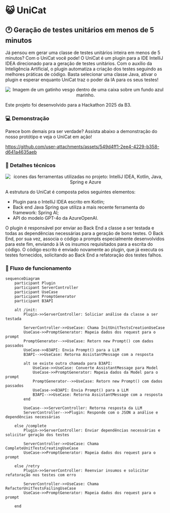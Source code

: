 # 😺 UniCat 
## 🕐 Geração de testes unitários em menos de 5 minutos
Já pensou em gerar uma classe de testes unitários inteira em menos de 5 minutos? Com o UniCat você pode!
O UniCat é um plugin para a IDE IntelliJ IDEA direcionado para a geração de testes unitários. Com o auxílio da Inteligência Artificial, o plugin automatiza a criação dos testes seguindo as melhores práticas de código.
Basta selecionar uma classe Java, ativar o plugin e esperar enquanto UniCat traz o poder da IA para os seus testes! 

<p align=center>
    <img src="https://github.com/user-attachments/assets/bbe9cd9a-1415-46d7-85c4-40a15af14aa5" alt="Imagem de um gatinho vesgo dentro de uma caixa sobre um fundo azul marinho.">
</p>

Este projeto foi desenvolvido para a Hackathon 2025 da B3.

### 💻 Demonstração
Parece bom demais pra ser verdade? Assista abaixo a demonstração do nosso protótipo e veja o UniCat em ação!

https://github.com/user-attachments/assets/549d4ff1-2ee4-4229-b358-d641a4635aeb

### 🔧 Detalhes técnicos

<p align=center>
    <img src="https://skillicons.dev/icons?i=idea,kotlin,java,spring,azure" alt="ícones das ferramentas utilizadas no projeto: IntelliJ IDEA, Kotlin, Java, Spring e Azure">
</p>

A estrutura do UniCat é composta pelos seguintes elementos: 
- Plugin para o IntelliJ IDEA escrito em Kotlin; 
- Back end Java Spring que utiliza a mais recente ferramenta do framework: Spring AI;
- API do modelo GPT-4o da AzureOpenAI. 

O plugin é responsável por enviar ao Back End a classe a ser testada e todas as dependências necessárias para a geração de bons testes. O Back End, por sua vez, associa o código a prompts especialmente desenvolvidos para este fim, enviando à IA os insumos requisitados para a escrita do código. 
O código escrito é enviado novamente ao plugin, que já executa os testes fornecidos, solicitando ao Back End a refatoração dos testes falhos.

### 🔄 Fluxo de funcionamento
```mermaid
sequenceDiagram
    participant Plugin
    participant ServerController
    participant UseCase
    participant PromptGenerator
    participant B3API

    alt /init:
        Plugin->>ServerController: Soliciar análise da classe a ser testada
        
        ServerController->>UseCase: Chama InitUnitTestsCreationUseCase
        UseCase->>PromptGenerator: Mapeia dados dos request para o prompt
        PromptGenerator-->>UseCase: Retorn new Prompt() com dados passados
        UseCase->>B3API: Envia Prompt() para a LLM
        B3API-->>UseCase: Retorna AssistantMessage com a resposta
        
        alt se existe outra chamada para B3API:
            UseCase->>UseCase: Converte AssistantMessage para Model
            UseCase->>PromptGenerator: Mapeia dados da Model para o prompt
            PromptGenerator-->>UseCase: Retorn new Prompt() com dados passados
            UseCase->>B3API: Envia Prompt() para a LLM
            B3API-->>UseCase: Retorna AssistantMessage com a resposta
        end

        UseCase-->>ServerController: Retorna resposta da LLM
        ServerController-->>Plugin: Responde com o JSON a análise e dependências necessárias

    else /complete
        Plugin->>ServerController: Enviar dependências necessárias e solicitar geração dos testes

        ServerController->>UseCase: Chama CompleteUnitTestsCreatingUseCase
        UseCase->>PromptGenerator: Mapeia dados dos request para o prompt

    else /retry
        Plugin->>ServerController: Reenviar insumos e solicitar refatoração nos testes com erro

        ServerController->>UseCase: Chama RefactorUnitTestsFailingUseCase
        UseCase->>PromptGenerator: Mapeia dados dos request para o prompt

    end
```
